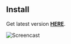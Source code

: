 ## Install
Get latest version [**HERE**](https://rvlvt.github.io/IG-Comment/).

![Screencast](https://thumbs.gfycat.com/NimblePointedGrub-size_restricted.gif)
